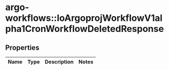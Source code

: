 # argo-workflows::IoArgoprojWorkflowV1alpha1CronWorkflowDeletedResponse

## Properties
Name | Type | Description | Notes
------------ | ------------- | ------------- | -------------


